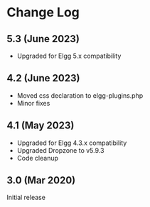 # Change Log

## 5.3 (June 2023)

- Upgraded for Elgg 5.x compatibility

## 4.2 (June 2023)

- Moved css declaration to elgg-plugins.php
- Minor fixes

## 4.1 (May 2023)

- Upgraded for Elgg 4.3.x compatibility
- Upgraded Dropzone to v5.9.3 
- Code cleanup

## 3.0 (Mar 2020)

Initial release
